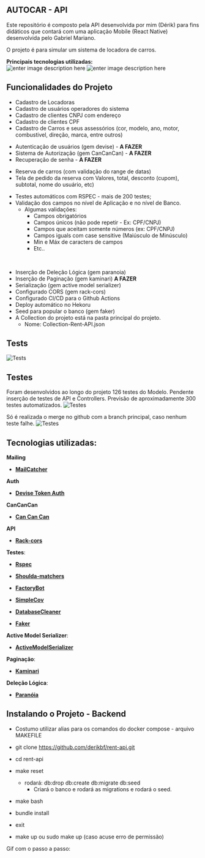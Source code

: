 ## AUTOCAR - API

Este repositório é composto pela API desenvolvida por mim (Dérik) para fins didáticos que contará com uma aplicação Mobile (React Native) desenvolvida pelo Gabriel Mariano.

O projeto é para simular um sistema de locadora de carros.

**Principais tecnologias utilizadas:** <br>
![enter image description here](https://img.shields.io/badge/Ruby_on_Rails-CC0000?style=for-the-badge&logo=ruby-on-rails&logoColor=white) ![enter image description here](https://img.shields.io/badge/PostgreSQL-316192?style=for-the-badge&logo=postgresql&logoColor=white)

## Funcionalidades do Projeto

- Cadastro de Locadoras
- Cadastro de usuários operadores do sistema
- Cadastro de clientes CNPJ com endereço
- Cadastro de clientes CPF
- Cadastro de Carros e seus assessórios (cor, modelo, ano, motor, combustivel, 
direção, marca, entre outros)
<br /><p>
- Autenticação de usuários (gem devise) - **A FAZER**
- Sistema de Autorização (gem CanCanCan) - **A FAZER**
- Recuperação de senha - **A FAZER**
<br /><p>
- Reserva de carros (com validação do range de datas)
- Tela de pedido da reserva com Valores, total, desconto (cupom), subtotal, nome do usuário, etc)
<br /><p>
- Testes automáticos com RSPEC - mais de 200 testes;
- Validação dos campos no nível de Aplicação e no nível de Banco.
  - Algumas validações:
    - Campos obrigatórios
    - Campos únicos (não pode repetir - Ex: CPF/CNPJ)
    - Campos que aceitam somente números (ex: CPF/CNPJ)
    - Campos iguals com case sensitive (Maiúsculo de Minúsculo)
    - Min e Máx de caracters de campos
    - Etc..

<br /><p>
- Inserção de Deleção Lógica (gem paranoia)
- Inserção de Paginação (gem kaminari) **A FAZER**
- Serialização (gem active model serializer)
- Configurado CORS (gem rack-cors)
- Configurado CI/CD para o Github Actions
- Deploy automático no Hekoru
- Seed para popular o banco (gem faker)
- A Collection do projeto está na pasta principal do projeto. 
  - Nome: Collection-Rent-API.json

## Tests
![Tests](https://github.com/derikbf/rent-api/actions/workflows/ruby.yml/badge.svg)

## Testes

Foram desenvolvidos ao longo do projeto 126 testes do Modelo.
Pendente inserção de testes de API e Controllers.
Previsão de aproximadamente 300 testes automatizados.
![Testes](https://i.ibb.co/rf9QYrF/model.png)

Só é realizada o merge no github com a branch principal, caso nenhum teste falhe. 
![Testes](https://i.ibb.co/mGLHSGK/push.png)


## Tecnologias utilizadas:

**Mailing**

- **[MailCatcher](https://mailcatcher.me/)**

**Auth**

- **[Devise Token Auth](https://github.com/lynndylanhurley/devise_token_auth)**
  
**CanCanCan**

- **[Can Can Can](https://github.com/CanCanCommunity/cancancan)**
  
**API**

- **[Rack-cors](https://github.com/cyu/rack-cors)**
 
**Testes**:

- **[Rspec](https://github.com/rspec/rspec-rails)**

- **[Shoulda-matchers](https://github.com/thoughtbot/shoulda-matchers)**

- **[FactoryBot](https://github.com/thoughtbot/factory_bot_rails)**

- **[SimpleCov](https://github.com/simplecov-ruby/simplecov)**

- **[DatabaseCleaner](https://github.com/DatabaseCleaner/database_cleaner)**

- **[Faker](https://github.com/faker-ruby/faker)**

**Active Model Serializer**:

- **[ActiveModelSerializer](https://github.com/rails-api/active_model_serializers)**

**Paginação**:

- **[Kaminari](https://github.com/kaminari/kaminari)**

**Deleção Lógica**:

- **[Paranóia](https://github.com/rubysherpas/paranoia)**

## Instalando o Projeto - Backend
- Costumo utilizar alias para os comandos do docker compose - arquivo MAKEFILE

- git clone https://github.com/derikbf/rent-api.git
- cd rent-api
- make reset 
  - rodará: db:drop db:create db:migrate db:seed
    - Criará o banco e rodará as migrations e rodará o seed.
- make bash
- bundle install
- exit
- make up ou sudo make up (caso acuse erro de permissão)

Gif com o passo a passo:
<!-- ![Testes](https://i.ibb.co/GTZW0Df/ecommerce-02.png) -->

